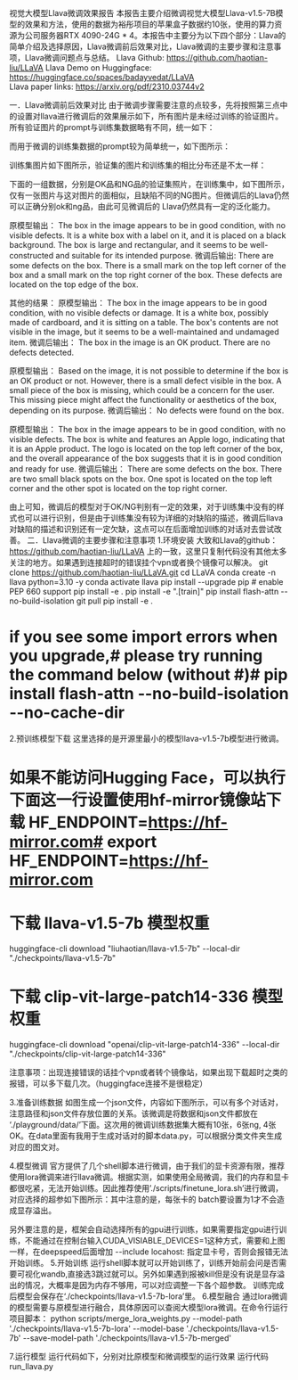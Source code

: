视觉大模型Llava微调效果报告
本报告主要介绍微调视觉大模型Llava-v1.5-7B模型的效果和方法，使用的数据为裕彤项目的苹果盒子数据约10张，使用的算力资源为公司服务器RTX 4090-24G * 4。本报告中主要分为以下四个部分：Llava的简单介绍及选择原因，Llava微调前后效果对比，Llava微调的主要步骤和注意事项，Llava微调问题点与总结。
Llava Github: https://github.com/haotian-liu/LLaVA 
Llava Demo on Huggingface: https://huggingface.co/spaces/badayvedat/LLaVA  
Llava paper links: https://arxiv.org/pdf/2310.03744v2 




一．Llava微调前后效果对比
由于微调步骤需要注意的点较多，先将按照第三点中的设置对llava进行微调后的效果展示如下，所有图片是未经过训练的验证图片。所有验证图片的prompt与训练集数据略有不同，统一如下：

而用于微调的训练集数据的prompt较为简单统一，如下图所示：

训练集图片如下图所示，验证集的图片和训练集的相比分布还是不太一样：

下面的一组数据，分别是OK品和NG品的验证集照片，在训练集中，如下图所示，仅有一张图片与这对图片的面相似，且缺陷不同的NG图片。但微调后的Llava仍然可以正确分别ok和ng品，由此可见微调后的 Llava仍然具有一定的泛化能力。



原模型输出：
The box in the image appears to be in good condition, with no visible defects. It is a white box with a label on it, and it is placed on a black background. The box is large and rectangular, and it seems to be well-constructed and suitable for its intended purpose.
微调后输出:
There are some defects on the box. There is a small mark on the top left corner of the box and a small mark on the top right corner of the box. These defects are located on the top edge of the box.



其他的结果：
原模型输出：
The box in the image appears to be in good condition, with no visible defects or damage. It is a white box, possibly made of cardboard, and it is sitting on a table. The box's contents are not visible in the image, but it seems to be a well-maintained and undamaged item.
微调后输出：
The box in the image is an OK product. There are no defects detected.




原模型输出：
Based on the image, it is not possible to determine if the box is an OK product or not. However, there is a small defect visible in the box. A small piece of the box is missing, which could be a concern for the user. This missing piece might affect the functionality or aesthetics of the box, depending on its purpose.
微调后输出：
No defects were found on the box.

原模型输出：
The box in the image appears to be in good condition, with no visible defects. The box is white and features an Apple logo, indicating that it is an Apple product. The logo is located on the top left corner of the box, and the overall appearance of the box suggests that it is in good condition and ready for use.
微调后输出：
There are some defects on the box. There are two small black spots on the box. One spot is located on the top left corner and the other spot is located on the top right corner.


由上可知，微调后的模型对于OK/NG判别有一定的效果，对于训练集中没有的样式也可以进行识别，但是由于训练集没有较为详细的对缺陷的描述，微调后llava对缺陷的描述和识别还有一定欠缺，这点可以在后面增加训练的对话对去尝试改善。
二．Llava微调的主要步骤和注意事项
1.环境安装
大致和Llava的github：https://github.com/haotian-liu/LLaVA 上的一致，这里只复制代码没有其他太多关注的地方。如果遇到连接超时的错误挂个vpn或者换个镜像可以解决。
git clone https://github.com/haotian-liu/LLaVA.git
cd LLaVA
conda create -n llava python=3.10 -y
conda activate llava
pip install --upgrade pip  # enable PEP 660 support
pip install -e .
pip install -e ".[train]"
pip install flash-attn --no-build-isolation
git pull
pip install -e .
# if you see some import errors when you upgrade,# please try running the command below (without #)# pip install flash-attn --no-build-isolation --no-cache-dir
2.预训练模型下载
这里选择的是开源里最小的模型llava-v1.5-7b模型进行微调。
# 如果不能访问Hugging Face，可以执行下面这一行设置使用hf-mirror镜像站下载 HF_ENDPOINT=https://hf-mirror.com# export HF_ENDPOINT=https://hf-mirror.com
# 下载 llava-v1.5-7b 模型权重
huggingface-cli download "liuhaotian/llava-v1.5-7b" --local-dir "./checkpoints/llava-v1.5-7b"
# 下载 clip-vit-large-patch14-336 模型权重
huggingface-cli download "openai/clip-vit-large-patch14-336" --local-dir "./checkpoints/clip-vit-large-patch14-336"

注意事项：出现连接错误的话挂个vpn或者转个镜像站，如果出现下载超时之类的报错，可以多下载几次。（huggingface连接不是很稳定）

3.准备训练数据
如图生成一个json文件，内容如下图所示，可以有多个对话对，注意路径和json文件存放位置的关系。该微调是将数据和json文件都放在 ‘./playground/data/’下面。这次用的微调训练数据集大概有10张，6张ng, 4张OK。在data里面有我用于生成对话对的脚本data.py，可以根据分类文件夹生成对应的图文对。

4.模型微调
官方提供了几个shell脚本进行微调，由于我们的显卡资源有限，推荐使用lora微调来进行llava微调。根据实测，如果使用全局微调，我们的内存和显卡都很吃紧，无法开始训练。因此推荐使用’./scripts/finetune_lora.sh’进行微调，对应选择的超参如下图所示：其中注意的是，每张卡的 batch要设置为1才不会造成显存溢出。

另外要注意的是，框架会自动选择所有的gpu进行训练，如果需要指定gpu进行训练，不能通过在控制台输入CUDA_VISIABLE_DEVICES=1这种方式，需要和上图一样，在deepspeed后面增加 --include locahost: 指定显卡号，否则会报错无法开始训练。
5.开始训练
运行shell脚本就可以开始训练了，训练开始前会问是否需要可视化wandb,直接选3跳过就可以。另外如果遇到报被kill但是没有说是显存溢出的情况，大概率是因为内存不够用，可以对应调整一下各个超参数。
训练完成后模型会保存在‘./checkpoints/llava-v1.5-7b-lora’里。
6.模型融合
通过lora微调的模型需要与原模型进行融合，具体原因可以查阅大模型lora微调。在命令行运行项目脚本：
python scripts/merge_lora_weights.py --model-path './checkpoints/llava-v1.5-7b-lora' --model-base './checkpoints/llava-v1.5-7b' --save-model-path './checkpoints/llava-v1.5-7b-merged'

7.运行模型
运行代码如下，分别对比原模型和微调模型的运行效果
运行代码run_llava.py
